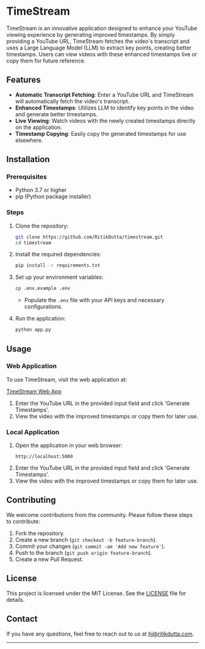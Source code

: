 # TimeStream

TimeStream is an innovative application designed to enhance your YouTube viewing experience by generating improved timestamps. By simply providing a YouTube URL, TimeStream fetches the video's transcript and uses a Large Language Model (LLM) to extract key points, creating better timestamps. Users can view videos with these enhanced timestamps live or copy them for future reference.

## Features

- **Automatic Transcript Fetching**: Enter a YouTube URL and TimeStream will automatically fetch the video's transcript.
- **Enhanced Timestamps**: Utilizes LLM to identify key points in the video and generate better timestamps.
- **Live Viewing**: Watch videos with the newly created timestamps directly on the application.
- **Timestamp Copying**: Easily copy the generated timestamps for use elsewhere.

## Installation

### Prerequisites

- Python 3.7 or higher
- pip (Python package installer)

### Steps

1. Clone the repository:
    ```bash
    git clone https://github.com/RitikDutta/timestream.git
    cd timestream
    ```

2. Install the required dependencies:
    ```bash
    pip install -r requirements.txt
    ```

3. Set up your environment variables:
    ```bash
    cp .env.example .env
    ```
    - Populate the `.env` file with your API keys and necessary configurations.

4. Run the application:
    ```bash
    python app.py
    ```

## Usage

### Web Application

To use TimeStream, visit the web application at:

[TimeStream Web App](https://ritikdutta/timestream)

1. Enter the YouTube URL in the provided input field and click 'Generate Timestamps'.
2. View the video with the improved timestamps or copy them for later use.

### Local Application

1. Open the application in your web browser:
    ```
    http://localhost:5000
    ```
2. Enter the YouTube URL in the provided input field and click 'Generate Timestamps'.
3. View the video with the improved timestamps or copy them for later use.

## Contributing

We welcome contributions from the community. Please follow these steps to contribute:

1. Fork the repository.
2. Create a new branch (`git checkout -b feature-branch`).
3. Commit your changes (`git commit -am 'Add new feature'`).
4. Push to the branch (`git push origin feature-branch`).
5. Create a new Pull Request.

## License

This project is licensed under the MIT License. See the [LICENSE](LICENSE) file for details.

## Contact

If you have any questions, feel free to reach out to us at [hi@ritikdutta.com](mailto:hi@ritikdutta.com).

---